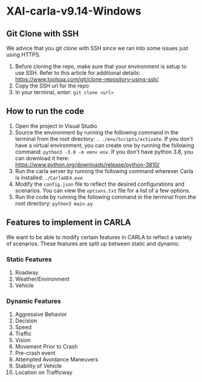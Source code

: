 # XAI-carla-v9.14-Windows

## Git Clone with SSH
We advice that you git clone with SSH since we ran into some issues just using HTTPS. 

1. Before cloning the repo, make sure that your environment is setup to use SSH. Refer to this article for additional details: https://www.toolsqa.com/git/clone-repository-using-ssh/
2. Copy the SSH url for the repo
3. In your terminal, enter: ```git clone <url>```

## How to run the code
1. Open the project in Visual Studio
2. Source the environment by running the following command in the terminal from the root directory: ```. ./env/Scripts/activate```. If you don't have a virtual environment, you can create one by running the following command: ```python3 -3.8 -m venv env```. If you don't have python 3.8, you can download it here: https://www.python.org/downloads/release/python-3810/
3. Run the carla server by running the following command wherever Carla is installed: ```./CarlaUE4.exe```
4. Modify the ```config.json``` file to reflect the desired configurations and scenarios. You can view the ```options.txt``` file for a list of a few options.
5. Run the code by running the following command in the terminal from the root directory: ```python3 main.py```
## Features to implement in CARLA
We want to be able to modify certain features in CARLA to reflect a variety of scenarios. These features are split up between static and dynamic. 

### Static Features
1. Roadway
2. Weather/Environment
3. Vehicle

### Dynamic Features
1. Aggressive Behavior
2. Decision
3. Speed
4. Traffic
5. Vision
6. Movement Prior to Crash
7. Pre-crash event
8. Attempted Avoidance Maneuvers
9. Stability of Vehicle
10. Location on Trafficway
